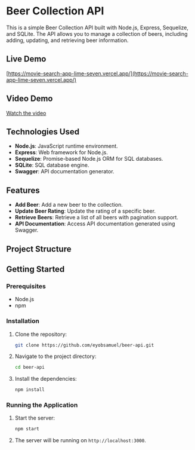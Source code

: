 # Beer Collection API

This is a simple Beer Collection API built with Node.js, Express, Sequelize, and SQLite. The API allows you to manage a collection of beers, including adding, updating, and retrieving beer information.

## Live Demo

[https://movie-search-app-lime-seven.vercel.app/](https://movie-search-app-lime-seven.vercel.app/)

## Video Demo

[Watch the video](https://github.com/user-attachments/assets/1b16d6f8-ce4b-48fa-98ca-c78c4fab7bef)

## Technologies Used

- **Node.js**: JavaScript runtime environment.
- **Express**: Web framework for Node.js.
- **Sequelize**: Promise-based Node.js ORM for SQL databases.
- **SQLite**: SQL database engine.
- **Swagger**: API documentation generator.

## Features

- **Add Beer**: Add a new beer to the collection.
- **Update Beer Rating**: Update the rating of a specific beer.
- **Retrieve Beers**: Retrieve a list of all beers with pagination support.
- **API Documentation**: Access API documentation generated using Swagger.

## Project Structure

## Getting Started

### Prerequisites

- Node.js
- npm

### Installation

1. Clone the repository:
   ```sh
   git clone https://github.com/eyobsamuel/beer-api.git
   ```
2. Navigate to the project directory:
   ```sh
   cd beer-api
   ```
3. Install the dependencies:
   ```sh
   npm install
   ```

### Running the Application

1. Start the server:
   ```sh
   npm start
   ```
2. The server will be running on `http://localhost:3000`.

